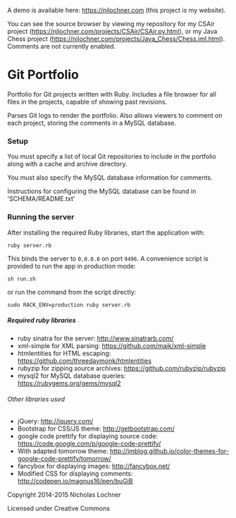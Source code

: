 A demo is available here: https://njlochner.com (this project is my website).

You can see the source browser by viewing my repository for my CSAir project (https://njlochner.com/projects/CSAir/CSAir.py.html), or my Java Chess project (https://njlochner.com/projects/Java_Chess/Chess.iml.html). Comments are not currently enabled.

# Git Portfolio

Portfolio for Git projects written with Ruby.
Includes a file browser for all files in the projects, capable of showing past revisions.

Parses Git logs to render the portfolio.
Also allows viewers to comment on each project, storing the comments in a MySQL database.

### Setup
You must specify a list of local Git repositories to include in the portfolio along with a cache and archive directory.

You must also specify the MySQL database information for comments.

Instructions for configuring the MySQL database can be found in 'SCHEMA/README.txt'

### Running the server
After installing the required Ruby libraries, start the application with:

```
ruby server.rb
```

This binds the server to `0.0.0.0` on port `9496`. A convenience script is
provided to run the app in production mode:

```
sh run.sh
```

or run the command from the script directly:

```
sudo RACK_ENV=production ruby server.rb
```

##### Required ruby libraries

- ruby sinatra for the server: http://www.sinatrarb.com/
- xml-simple for XML parsing: https://github.com/maik/xml-simple
- htmlentities for HTML escaping: https://github.com/threedaymonk/htmlentities
- rubyzip for zipping source archives: https://github.com/rubyzip/rubyzip
- mysql2 for MySQL database queries: https://rubygems.org/gems/mysql2

###### Other libraries used

- jQuery: http://jquery.com/
- Bootstrap for CSS/JS theme: http://getbootstrap.com/
- google code prettify for displaying source code: https://code.google.com/p/google-code-prettify/
- With adapted tomorrow theme: http://jmblog.github.io/color-themes-for-google-code-prettify/tomorrow/
- fancybox for displaying images: http://fancybox.net/
- Modified CSS for displaying comments: http://codepen.io/magnus16/pen/buGiB

Copyright 2014-2015 Nicholas Lochner

Licensed under Creative Commons
